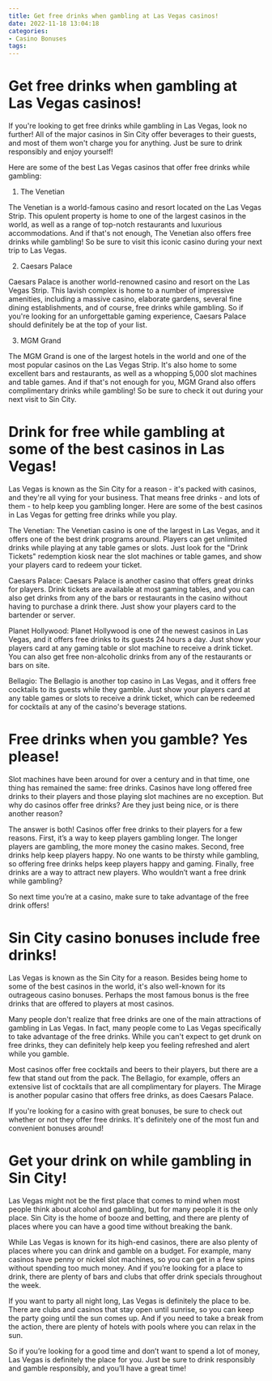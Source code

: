 ```yaml
---
title: Get free drinks when gambling at Las Vegas casinos!
date: 2022-11-18 13:04:18
categories:
- Casino Bonuses
tags:
---
```



#  Get free drinks when gambling at Las Vegas casinos!

If you're looking to get free drinks while gambling in Las Vegas, look no further! All of the major casinos in Sin City offer beverages to their guests, and most of them won't charge you for anything. Just be sure to drink responsibly and enjoy yourself!

Here are some of the best Las Vegas casinos that offer free drinks while gambling:

1. The Venetian

The Venetian is a world-famous casino and resort located on the Las Vegas Strip. This opulent property is home to one of the largest casinos in the world, as well as a range of top-notch restaurants and luxurious accommodations. And if that's not enough, The Venetian also offers free drinks while gambling! So be sure to visit this iconic casino during your next trip to Las Vegas.

2. Caesars Palace

Caesars Palace is another world-renowned casino and resort on the Las Vegas Strip. This lavish complex is home to a number of impressive amenities, including a massive casino, elaborate gardens, several fine dining establishments, and of course, free drinks while gambling. So if you're looking for an unforgettable gaming experience, Caesars Palace should definitely be at the top of your list.

3. MGM Grand

The MGM Grand is one of the largest hotels in the world and one of the most popular casinos on the Las Vegas Strip. It's also home to some excellent bars and restaurants, as well as a whopping 5,000 slot machines and table games. And if that's not enough for you, MGM Grand also offers complimentary drinks while gambling! So be sure to check it out during your next visit to Sin City.

#  Drink for free while gambling at some of the best casinos in Las Vegas!

Las Vegas is known as the Sin City for a reason - it's packed with casinos, and they're all vying for your business. That means free drinks - and lots of them - to help keep you gambling longer. Here are some of the best casinos in Las Vegas for getting free drinks while you play.

The Venetian: The Venetian casino is one of the largest in Las Vegas, and it offers one of the best drink programs around. Players can get unlimited drinks while playing at any table games or slots. Just look for the "Drink Tickets" redemption kiosk near the slot machines or table games, and show your players card to redeem your ticket.

 Caesars Palace: Caesars Palace is another casino that offers great drinks for players. Drink tickets are available at most gaming tables, and you can also get drinks from any of the bars or restaurants in the casino without having to purchase a drink there. Just show your players card to the bartender or server.

Planet Hollywood: Planet Hollywood is one of the newest casinos in Las Vegas, and it offers free drinks to its guests 24 hours a day. Just show your players card at any gaming table or slot machine to receive a drink ticket. You can also get free non-alcoholic drinks from any of the restaurants or bars on site.

Bellagio: The Bellagio is another top casino in Las Vegas, and it offers free cocktails to its guests while they gamble. Just show your players card at any table games or slots to receive a drink ticket, which can be redeemed for cocktails at any of the casino's beverage stations.

#  Free drinks when you gamble? Yes please!

Slot machines have been around for over a century and in that time, one thing has remained the same: free drinks. Casinos have long offered free drinks to their players and those playing slot machines are no exception. But why do casinos offer free drinks? Are they just being nice, or is there another reason?

The answer is both! Casinos offer free drinks to their players for a few reasons. First, it’s a way to keep players gambling longer. The longer players are gambling, the more money the casino makes. Second, free drinks help keep players happy. No one wants to be thirsty while gambling, so offering free drinks helps keep players happy and gaming. Finally, free drinks are a way to attract new players. Who wouldn’t want a free drink while gambling?

So next time you’re at a casino, make sure to take advantage of the free drink offers!

#  Sin City casino bonuses include free drinks!

Las Vegas is known as the Sin City for a reason. Besides being home to some of the best casinos in the world, it's also well-known for its outrageous casino bonuses. Perhaps the most famous bonus is the free drinks that are offered to players at most casinos.

Many people don't realize that free drinks are one of the main attractions of gambling in Las Vegas. In fact, many people come to Las Vegas specifically to take advantage of the free drinks. While you can't expect to get drunk on free drinks, they can definitely help keep you feeling refreshed and alert while you gamble.

Most casinos offer free cocktails and beers to their players, but there are a few that stand out from the pack. The Bellagio, for example, offers an extensive list of cocktails that are all complimentary for players. The Mirage is another popular casino that offers free drinks, as does Caesars Palace.

If you're looking for a casino with great bonuses, be sure to check out whether or not they offer free drinks. It's definitely one of the most fun and convenient bonuses around!

#  Get your drink on while gambling in Sin City!

Las Vegas might not be the first place that comes to mind when most people think about alcohol and gambling, but for many people it is the only place. Sin City is the home of booze and betting, and there are plenty of places where you can have a good time without breaking the bank.

While Las Vegas is known for its high-end casinos, there are also plenty of places where you can drink and gamble on a budget. For example, many casinos have penny or nickel slot machines, so you can get in a few spins without spending too much money. And if you’re looking for a place to drink, there are plenty of bars and clubs that offer drink specials throughout the week.

If you want to party all night long, Las Vegas is definitely the place to be. There are clubs and casinos that stay open until sunrise, so you can keep the party going until the sun comes up. And if you need to take a break from the action, there are plenty of hotels with pools where you can relax in the sun.

So if you’re looking for a good time and don’t want to spend a lot of money, Las Vegas is definitely the place for you. Just be sure to drink responsibly and gamble responsibly, and you’ll have a great time!